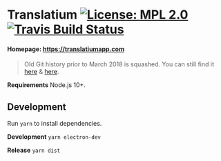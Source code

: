 # Translatium [![License: MPL 2.0](https://img.shields.io/badge/License-MPL%202.0-brightgreen.svg)](https://opensource.org/licenses/MPL-2.0) [![Travis Build Status](https://travis-ci.org/translatium/translatium.svg?branch=master)](https://travis-ci.org/translatium/translatium)  

#### Homepage: https://translatiumapp.com

> Old Git history prior to March 2018 is squashed. You can still find it [here](https://github.com/translatium/translatium/tree/02-2018) & [here](https://github.com/translatium/translatium/tree/legacy).

**Requirements**
Node.js 10+.

## Development
Run `yarn` to install dependencies.

**Development**
`yarn electron-dev`

**Release**
`yarn dist`